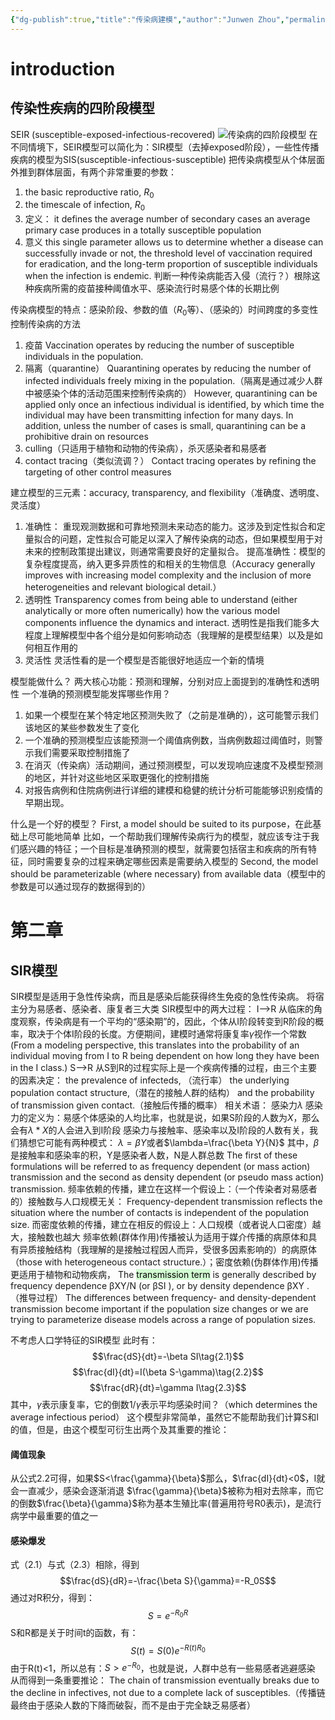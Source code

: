 ```yaml
---
{"dg-publish":true,"title":"传染病建模","author":"Junwen Zhou","permalink":"/Epidemiology_and_Health_Statistics/modelling_infectious_diseases/Modeling Infectious Diseases IN HUMANS AND ANIMALS/","dgPassFrontmatter":true}
---
```



# introduction
## 传染性疾病的四阶段模型
SEIR (susceptible-exposed-infectious-recovered)
![传染病的四阶段模型](C:\Users\zhouj\Documents\Obsidian_Vault\Epidemiology_and_Health_Statistics\modelling_infectious_diseases\images\Pasted_image_20231128112835.png)
在不同情境下，SEIR模型可以简化为：SIR模型（去掉exposed阶段），一些性传播疾病的模型为SIS(susceptible-infectious-susceptible)
把传染病模型从个体层面外推到群体层面，有两个非常重要的参数：
1. the basic reproductive ratio, $R_0$
2. the timescale of infection,
$R_0$
1. 定义：
it defines the average number of secondary cases an average primary case produces in a totally susceptible population
2. 意义
this single parameter allows us to determine whether a disease can successfully invade or not, the threshold level of vaccination required for eradication, and the long-term proportion of susceptible individuals when the infection is endemic.
判断一种传染病能否入侵（流行？）根除这种疾病所需的疫苗接种阈值水平、感染流行时易感个体的长期比例

传染病模型的特点：感染阶段、参数的值（$R_0$等）、（感染的）时间跨度的多变性
控制传染病的方法
1. 疫苗
Vaccination operates by reducing the number of susceptible individuals in the population.
2. 隔离（quarantine）
Quarantining operates by reducing the number of infected individuals freely mixing in the population.（隔离是通过减少人群中被感染个体的活动范围来控制传染病的）
However, quarantining can be applied only once an infectious individual is identified, by which time the individual may have been transmitting infection for many days. In addition, unless the number of cases is small, quarantining can be a prohibitive drain on resources
3. culling（只适用于植物和动物的传染病），杀灭感染者和易感者
4. contact tracing（类似流调？）
Contact tracing operates by refining the targeting of other control measures

建立模型的三元素：accuracy, transparency, and flexibility（准确度、透明度、灵活度）
1. 准确性：
重现观测数据和可靠地预测未来动态的能力。这涉及到定性拟合和定量拟合的问题，定性拟合可能足以深入了解传染病的动态，但如果模型用于对未来的控制政策提出建议，则通常需要良好的定量拟合。
提高准确性：模型的复杂程度提高，纳入更多异质性的和相关的生物信息（Accuracy generally improves with increasing model complexity and the inclusion of more heterogeneities and relevant biological detail.）
2. 透明性
Transparency comes from being able to understand (either analytically or more often numerically) how the various model components influence the dynamics and interact.
透明性是指我们能多大程度上理解模型中各个组分是如何影响动态（我理解的是模型结果）以及是如何相互作用的
3. 灵活性
灵活性看的是一个模型是否能很好地适应一个新的情境

模型能做什么？
两大核心功能：预测和理解，分别对应上面提到的准确性和透明性
一个准确的预测模型能发挥哪些作用？
1. 如果一个模型在某个特定地区预测失败了（之前是准确的），这可能警示我们该地区的某些参数发生了变化
2. 一个准确的预测模型应该能预测一个阈值病例数，当病例数超过阈值时，则警示我们需要采取控制措施了
3. 在消灭（传染病）活动期间，通过预测模型，可以发现响应速度不及模型预测的地区，并针对这些地区采取更强化的控制措施
4. 对报告病例和住院病例进行详细的建模和稳健的统计分析可能能够识别疫情的早期出现。

什么是一个好的模型？
First, a model should be suited to its purpose，在此基础上尽可能地简单
比如，一个帮助我们理解传染病行为的模型，就应该专注于我们感兴趣的特征；一个目标是准确预测的模型，就需要包括宿主和疾病的所有特征，同时需要复杂的过程来确定哪些因素是需要纳入模型的
Second, the model should be parameterizable (where necessary) from available data（模型中的参数是可以通过现存的数据得到的）

# 第二章
## SIR模型
SIR模型是适用于急性传染病，而且是感染后能获得终生免疫的急性传染病。
将宿主分为易感者、感染者、康复者三大类
SIR模型中的两大过程：
I-->R
从临床的角度观察，传染病是有一个平均的“感染期”的，因此，个体从I阶段转变到R阶段的概率，取决于个体I阶段的长度。方便期间，建模时通常将康复率$\gamma$视作一个常数
(From a modeling perspective, this translates into the probability of an individual moving from I to R being dependent on how long they have been in the I class.)
S-->R
从S到R的过程实际上是一个疾病传播的过程，由三个主要的因素决定：
the prevalence of infecteds, （流行率）
the underlying population contact structure,（潜在的接触人群的结构） 
and the probability of transmission given contact.（接触后传播的概率）
相关术语：
感染力$\lambda$
感染力的定义为：易感个体感染的人均比率，也就是说，如果S阶段的人数为$X$，那么会有$\lambda*X$的人会进入到I阶段
感染力与接触率、感染率以及I阶段的人数有关，我们猜想它可能有两种模式：
$\lambda=\beta Y$或者$\lambda=\frac{\beta Y}{N}$
其中，$\beta$是接触率和感染率的积，Y是感染者人数，N是人群总数
The first of these formulations will be referred to as frequency dependent (or mass action) transmission and the second as density dependent (or pseudo mass action) transmission.
频率依赖的传播，建立在这样一个假设上：（一个传染者对易感者的）接触数与人口规模无关：
Frequency-dependent transmission reflects the situation where the number of contacts is independent of the population size. 
而密度依赖的传播，建立在相反的假设上：人口规模（或者说人口密度）越大，接触数也越大
频率依赖(群体作用)传播被认为适用于媒介传播的病原体和具有异质接触结构（我理解的是接触过程因人而异，受很多因素影响的）的病原体（those with heterogeneous contact structure.）；密度依赖(伪群体作用)传播更适用于植物和动物疾病，
The <mark style="background: #BBFABBA6;">transmission term</mark> is generally described by frequency dependence βXY/N (or βSI ), or by density dependence βXY . 
（推导过程）
The differences between frequency- and density-dependent transmission become important if the population size changes or we are trying to parameterize disease models across a range of population sizes.

不考虑人口学特征的SIR模型
此时有：
$$\frac{dS}{dt}=-\beta SI\tag{2.1}$$
$$\frac{dI}{dt}=I(\beta S-\gamma)\tag{2.2}$$
$$\frac{dR}{dt}=\gamma I\tag{2.3}$$
其中，$\gamma$表示康复率，它的倒数$1/\gamma$表示平均感染时间？（which determines the average infectious period）
这个模型非常简单，虽然它不能帮助我们计算S和I 的值，但是，由这个模型可衍生出两个及其重要的推论：
#### 阈值现象
从公式2.2可得，如果$S<\frac{\gamma}{\beta}$那么，$\frac{dI}{dt}<0$，I就会一直减少，感染会逐渐消退
$\frac{\gamma}{\beta}$被称为相对去除率，而它的倒数$\frac{\beta}{\gamma}$称为基本生殖比率(普遍用符号R0表示)，是流行病学中最重要的值之一
#### 感染爆发
式（2.1）与式（2.3）相除，得到
$$\frac{dS}{dR}=-\frac{\beta S}{\gamma}=-R_0S$$
通过对R积分，得到：
$$S=e^{-R_0R}$$
S和R都是关于时间t的函数，有：
$$S(t)=S(0)e^{-R(t)R_0}$$
由于R(t)<1，所以总有：$S>e^{-R_0}$，也就是说，人群中总有一些易感者逃避感染
从而得到一条重要推论：
The chain of transmission eventually breaks due to the decline in infectives, not due to a complete lack of susceptibles.（传播链最终由于感染人数的下降而破裂，而不是由于完全缺乏易感者）

<div class="transclusion internal-embed is-loaded"><div class="markdown-embed">





</div></div>

